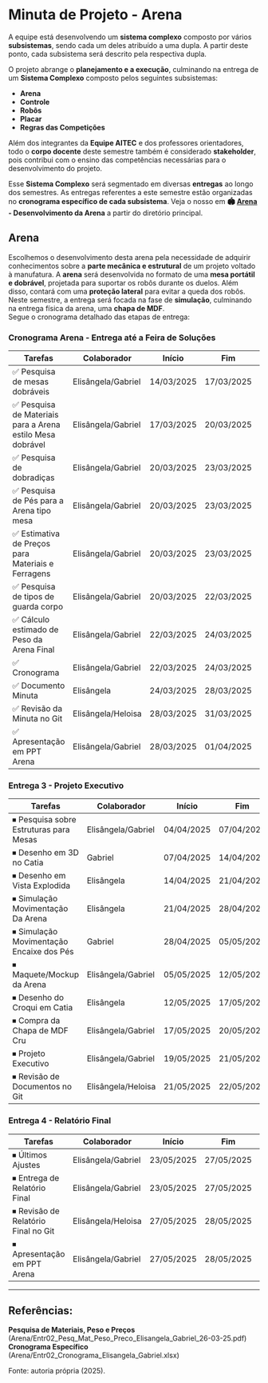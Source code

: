 # Minuta de Projeto - Arena

A equipe está desenvolvendo um **sistema complexo** composto por vários **subsistemas**, sendo cada um deles atribuído a uma dupla. A partir deste ponto, cada subsistema será descrito pela respectiva dupla.

O projeto abrange o **planejamento e a execução**, culminando na entrega de um **Sistema Complexo** composto pelos seguintes subsistemas:

- **Arena**
- **Controle**
- **Robôs**
- **Placar**
- **Regras das Competições**

Além dos integrantes da **Equipe AITEC** e dos professores orientadores, todo o **corpo docente** deste semestre também é considerado **stakeholder**, pois contribui com o ensino das competências necessárias para o desenvolvimento do projeto.

Esse **Sistema Complexo** será segmentado em diversas **entregas** ao longo dos semestres. As entregas referentes a este semestre estão organizadas no **cronograma específico de cada subsistema**.
Veja o nosso em **🏟️ <ins>Arena</ins> - Desenvolvimento da Arena** a partir do diretório principal.

## Arena

Escolhemos o desenvolvimento desta arena pela necessidade de adquirir conhecimentos sobre a **parte mecânica e estrutural** de um projeto voltado à manufatura.
A **arena** será desenvolvida no formato de uma **mesa portátil e dobrável**, projetada para suportar os robôs durante os duelos. Além disso, contará com uma **proteção lateral** para evitar a queda dos robôs.
Neste semestre, a entrega será focada na fase de **simulação**, culminando na entrega física da arena, uma **chapa de MDF**.\
Segue o cronograma detalhado das etapas de entrega:

### Cronograma Arena - Entrega até a Feira de Soluções

| Tarefas | Colaborador | Início | Fim | Dias |
|---------|------------|--------|-----|------|
| ✅ Pesquisa de mesas dobráveis | Elisângela/Gabriel | 14/03/2025 | 17/03/2025 | 3 |
| ✅ Pesquisa de Materiais para a Arena estilo Mesa dobrável | Elisângela/Gabriel | 17/03/2025 | 20/03/2025 | 3 |
| ✅ Pesquisa de dobradiças | Elisângela/Gabriel | 20/03/2025 | 23/03/2025 | 3 |
| ✅ Pesquisa de Pés para a Arena tipo mesa | Elisângela/Gabriel | 20/03/2025 | 23/03/2025 | 3 |
| ✅ Estimativa de Preços para Materiais e Ferragens | Elisângela/Gabriel | 20/03/2025 | 23/03/2025 | 3 |
| ✅ Pesquisa de tipos de guarda corpo | Elisângela/Gabriel | 20/03/2025 | 22/03/2025 | 2 |
| ✅ Cálculo estimado de Peso da Arena Final | Elisângela/Gabriel | 22/03/2025 | 24/03/2025 | 2 |
| ✅ Cronograma | Elisângela/Gabriel | 22/03/2025 | 24/03/2025 | 2 |
| ✅ Documento Minuta | Elisângela | 24/03/2025 | 28/03/2025 | 4 |
| ✅ Revisão da Minuta no Git | Elisângela/Heloisa | 28/03/2025 | 31/03/2025 | 3 |
| ✅ Apresentação em PPT Arena | Elisângela/Gabriel | 28/03/2025 | 01/04/2025 | 4 |

### Entrega 3 - Projeto Executivo

| Tarefas | Colaborador | Início | Fim | Dias |
|---------|------------|--------|-----|------|
| ⏹ Pesquisa sobre Estruturas para Mesas | Elisângela/Gabriel | 04/04/2025 | 07/04/2025 | 3 |
| ⏹ Desenho em 3D no Catia | Gabriel | 07/04/2025 | 14/04/2025 | 7 |
| ⏹ Desenho em Vista Explodida | Elisângela | 14/04/2025 | 21/04/2025 | 7 |
| ⏹ Simulação Movimentação Da Arena | Elisângela | 21/04/2025 | 28/04/2025 | 7 |
| ⏹ Simulação Movimentação Encaixe dos Pés | Gabriel | 28/04/2025 | 05/05/2025 | 7 |
| ⏹ Maquete/Mockup da Arena | Elisângela/Gabriel | 05/05/2025 | 12/05/2025 | 7 |
| ⏹ Desenho do Croqui em Catia | Elisângela | 12/05/2025 | 17/05/2025 | 5 |
| ⏹ Compra da Chapa de MDF Cru | Elisângela/Gabriel | 17/05/2025 | 20/05/2025 | 3 |
| ⏹ Projeto Executivo | Elisângela/Gabriel | 19/05/2025 | 21/05/2025 | 2 |
| ⏹ Revisão de Documentos no Git | Elisângela/Heloisa | 21/05/2025 | 22/05/2025 | 1 |

### Entrega 4 - Relatório Final

| Tarefas | Colaborador | Início | Fim | Dias |
|---------|------------|--------|-----|------|
| ⏹ Últimos Ajustes | Elisângela/Gabriel | 23/05/2025 | 27/05/2025 | 4 |
| ⏹ Entrega de Relatório Final | Elisângela/Gabriel | 23/05/2025 | 27/05/2025 | 4 |
| ⏹ Revisão de Relatório Final no Git | Elisângela/Heloisa | 27/05/2025 | 28/05/2025 | 1 |
| ⏹ Apresentação em PPT Arena | Elisângela/Gabriel | 27/05/2025 | 28/05/2025 | 1 |

---

## Referências:

**Pesquisa de Materiais, Peso e Preços**
(Arena/Entr02_Pesq_Mat_Peso_Preco_Elisangela_Gabriel_26-03-25.pdf)\
**Cronograma Específico** (Arena/Entr02_Cronograma_Elisangela_Gabriel.xlsx)


Fonte: autoria própria (2025).
